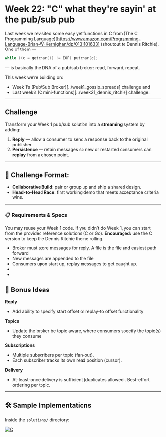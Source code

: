 # Week 22: "C" what they're sayin' at the pub/sub pub

Last week we revisited some easy yet functions in C from (The C Programming Language)[https://www.amazon.com/Programming-Language-Brian-W-Kernighan/dp/0131101633] (shoutout to Dennis Ritchie). One of them — 
```c 
while ((c = getchar()) != EOF) putchar(c);
```
— is basically the DNA of a pub/sub broker: read, forward, repeat.

This week we’re building on:
- Week 1’s (Pub/Sub Broker)[../week1_gossip_spreads] challenge and
- Last week’s (C mini-functions)[../week21_dennis_ritchie] challenge.

---

## Challenge

Transform your Week 1 pub/sub solution into a **streaming** system by adding:
1. **Reply** — allow a consumer to send a response back to the original publisher.
2. **Persistence** — retain messages so new or restarted consumers can **replay** from a chosen point.

---

## 🏁 Challenge Format:  
- **Collaborative Build**: pair or group up and ship a shared design.
- **Head-to-Head Race**: first working demo that meets acceptance criteria wins.

---

### 📋 Requirements & Specs


You may reuse your Week 1 code. If you didn’t do Week 1, you can start from the provided reference solutions (C or Go). **Encouraged:** use the C version to keep the Dennis Ritchie theme rolling.

- Broker must store messages for reply. A file is the file and easiest path forward
- New messages are appended to the file
- Consumers upon start up, replay messages to get caught up. 
-
-
## 🎯 Bonus Ideas

**Reply**
- Add ability to specify start offset or replay-to offset functionality

**Topics**
- Update the broker be topic aware, where consumers specify the topic(s) they consume

**Subscriptions**
- Multiple subscribers per topic (fan-out).
- Each subscriber tracks its own read position (cursor).

**Delivery**
- At-least-once delivery is sufficient (duplicates allowed). Best-effort ordering per topic.

---

## 🛠 Sample Implementations
Inside the `solutions/` directory:

[![C](https://img.shields.io/badge/C-17-blue?logo=c)](solutions)
